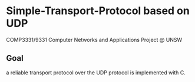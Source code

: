 # Simple-Transport-Protocol based on UDP
COMP3331/9331 Computer Networks and Applications Project @ UNSW
## Goal
a reliable transport protocol over the UDP protocol is implemented with C.
